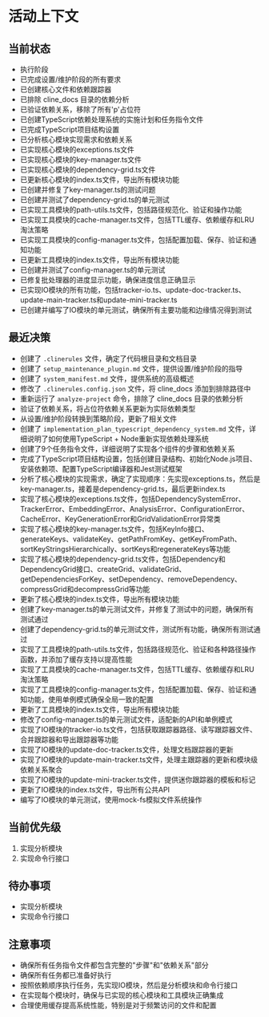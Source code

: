 # 活动上下文

## 当前状态
- 执行阶段
- 已完成设置/维护阶段的所有要求
- 已创建核心文件和依赖跟踪器
- 已排除 cline_docs 目录的依赖分析
- 已验证依赖关系，移除了所有'p'占位符
- 已创建TypeScript依赖处理系统的实施计划和任务指令文件
- 已完成TypeScript项目结构设置
- 已分析核心模块实现需求和依赖关系
- 已实现核心模块的exceptions.ts文件
- 已实现核心模块的key-manager.ts文件
- 已实现核心模块的dependency-grid.ts文件
- 已更新核心模块的index.ts文件，导出所有模块功能
- 已创建并修复了key-manager.ts的测试问题
- 已创建并测试了dependency-grid.ts的单元测试
- 已实现工具模块的path-utils.ts文件，包括路径规范化、验证和操作功能
- 已实现工具模块的cache-manager.ts文件，包括TTL缓存、依赖缓存和LRU淘汰策略
- 已实现工具模块的config-manager.ts文件，包括配置加载、保存、验证和通知功能
- 已更新工具模块的index.ts文件，导出所有模块功能
- 已创建并测试了config-manager.ts的单元测试
- 已修复批处理器的进度显示功能，确保进度信息正确显示
- 已实现IO模块的所有功能，包括tracker-io.ts、update-doc-tracker.ts、update-main-tracker.ts和update-mini-tracker.ts
- 已创建并编写了IO模块的单元测试，确保所有主要功能和边缘情况得到测试

## 最近决策
- 创建了 `.clinerules` 文件，确定了代码根目录和文档目录
- 创建了 `setup_maintenance_plugin.md` 文件，提供设置/维护阶段的指导
- 创建了 `system_manifest.md` 文件，提供系统的高级概述
- 修改了 `.clinerules.config.json` 文件，将 cline_docs 添加到排除路径中
- 重新运行了 `analyze-project` 命令，排除了 cline_docs 目录的依赖分析
- 验证了依赖关系，将占位符依赖关系更新为实际依赖类型
- 从设置/维护阶段转换到策略阶段，更新了相关文件
- 创建了 `implementation_plan_typescript_dependency_system.md` 文件，详细说明了如何使用TypeScript + Node重新实现依赖处理系统
- 创建了9个任务指令文件，详细说明了实现各个组件的步骤和依赖关系
- 完成了TypeScript项目结构设置，包括创建目录结构、初始化Node.js项目、安装依赖项、配置TypeScript编译器和Jest测试框架
- 分析了核心模块的实现需求，确定了实现顺序：先实现exceptions.ts，然后是key-manager.ts，接着是dependency-grid.ts，最后更新index.ts
- 实现了核心模块的exceptions.ts文件，包括DependencySystemError、TrackerError、EmbeddingError、AnalysisError、ConfigurationError、CacheError、KeyGenerationError和GridValidationError异常类
- 实现了核心模块的key-manager.ts文件，包括KeyInfo接口、generateKeys、validateKey、getPathFromKey、getKeyFromPath、sortKeyStringsHierarchically、sortKeys和regenerateKeys等功能
- 实现了核心模块的dependency-grid.ts文件，包括Dependency和DependencyGrid接口、createGrid、validateGrid、getDependenciesForKey、setDependency、removeDependency、compressGrid和decompressGrid等功能
- 更新了核心模块的index.ts文件，导出所有模块功能
- 创建了key-manager.ts的单元测试文件，并修复了测试中的问题，确保所有测试通过
- 创建了dependency-grid.ts的单元测试文件，测试所有功能，确保所有测试通过
- 实现了工具模块的path-utils.ts文件，包括路径规范化、验证和各种路径操作函数，并添加了缓存支持以提高性能
- 实现了工具模块的cache-manager.ts文件，包括TTL缓存、依赖缓存和LRU淘汰策略
- 实现了工具模块的config-manager.ts文件，包括配置加载、保存、验证和通知功能，使用单例模式确保全局一致的配置
- 更新了工具模块的index.ts文件，导出所有模块功能
- 修改了config-manager.ts的单元测试文件，适配新的API和单例模式
- 实现了IO模块的tracker-io.ts文件，包括获取跟踪器路径、读写跟踪器文件、合并跟踪器和导出跟踪器等功能
- 实现了IO模块的update-doc-tracker.ts文件，处理文档跟踪器的更新
- 实现了IO模块的update-main-tracker.ts文件，处理主跟踪器的更新和模块级依赖关系聚合
- 实现了IO模块的update-mini-tracker.ts文件，提供迷你跟踪器的模板和标记
- 更新了IO模块的index.ts文件，导出所有公共API
- 编写了IO模块的单元测试，使用mock-fs模拟文件系统操作

## 当前优先级
1. 实现分析模块
2. 实现命令行接口

## 待办事项
- 实现分析模块
- 实现命令行接口

## 注意事项
- 确保所有任务指令文件都包含完整的"步骤"和"依赖关系"部分
- 确保所有任务都已准备好执行
- 按照依赖顺序执行任务，先实现IO模块，然后是分析模块和命令行接口
- 在实现每个模块时，确保与已实现的核心模块和工具模块正确集成
- 合理使用缓存提高系统性能，特别是对于频繁访问的文件和配置
